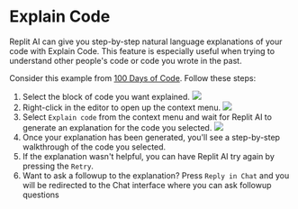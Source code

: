 # Explain Code

Replit AI can give you step-by-step natural language explanations of your code with Explain Code. This feature is especially useful when trying to understand other people's code or code you wrote in the past.

Consider this example from [100 Days of Code](https://replit.com/learn/100-days-of-python). Follow these steps:

1. Select the block of code you want explained.
   ![](https://docimg.replit.com/images/replitai/Explain_Code_Inline_Step_1.png)
2. Right-click in the editor to open up the context menu.
   ![](https://docimg.replit.com/images/replitai/Explain_Code_Inline_Step_2.png)
3. Select `Explain code` from the context menu and wait for Replit AI to generate an explanation for the code you selected.
   ![](https://docimg.replit.com/images/replitai/Explain_Code_Inline_Step_3.png)
4. Once your explanation has been generated, you'll see a step-by-step walkthrough of the code you selected.
5. If the explanation wasn't helpful, you can have Replit AI try again by pressing the `Retry`.
6. Want to ask a followup to the explanation? Press `Reply in Chat` and you will be redirected to the Chat interface where you can ask followup questions
